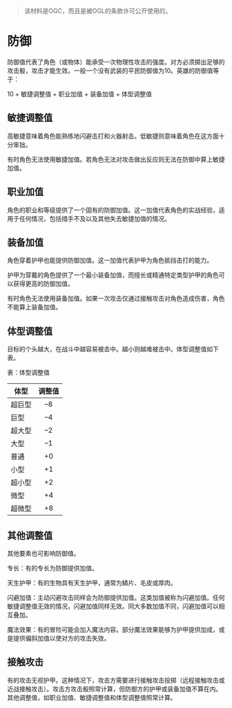 > 该材料是OGC，而且是被OGL的条款许可公开使用的。

# 防御

防御值代表了角色（或物体）能承受一次物理性攻击的强度。对方必须掷出足够的攻击骰，攻击才能生效。一般一个没有武装的平民防御值为10。英雄的防御值等于：

10 + 敏捷调整值 + 职业加值 + 装备加值 + 体型调整值

## 敏捷调整值

高敏捷意味着角色能熟练地闪避击打和火器射击。低敏捷则意味着角色在这方面十分笨拙。

有时角色无法使用敏捷加值。若角色无法对攻击做出反应则无法在防御中算上敏捷加值。

## 职业加值

角色的职业和等级提供了一个固有的防御加值。这一加值代表角色的实战经验，适用于任何情况，包括措手不及以及其他失去敏捷加值的情况。

## 装备加值

角色穿着护甲也能提供防御加值。这一加值代表护甲为角色抵挡击打的能力。

护甲为穿戴的角色提供了一个最小装备加值，而擅长或精通特定类型护甲的角色可以获得更高的防御加值。

有时角色无法使用装备加值。如果一次攻击仅通过接触攻击对角色造成伤害，角色不能算上装备加值。

## 体型调整值

目标的个头越大，在战斗中越容易被击中。越小则越难被击中。体型调整值如下表。

表：体型调整值

|体型|调整值|
|--------|:-----------------:|
|超巨型|–8|
|巨型|–4|
|超大型|–2|
|大型|–1|
|普通|+0|
|小型|+1|
|超小型|+2|
|微型|+4|
|超微型|+8|

## 其他调整值

其他要素也可影响防御值。

专长：有的专长为防御提供加值。

天生护甲：有的生物具有天生护甲，通常为鳞片、毛皮或厚肉。

闪避加值：主动闪避攻击同样会为防御提供加值。这类加值被称为闪避加值。任何敏捷调整值无效的情况，闪避加值同样无效。同大多数加值不同，闪避加值可以相互叠加。

魔法效果：有的冒险可能会加入魔法内容。部分魔法效果能够为护甲提供加成，或是提供偏斜加值以使对方的攻击失效。

## 接触攻击

有的攻击无视护甲。这种情况下，攻击方需要进行接触攻击投掷（远程接触攻击或近战接触攻击）。攻击方攻击骰照常计算，但防御方的护甲或装备加值不算在内。其他调整值，如职业加值、敏捷调整值和体型调整值照常计算。
